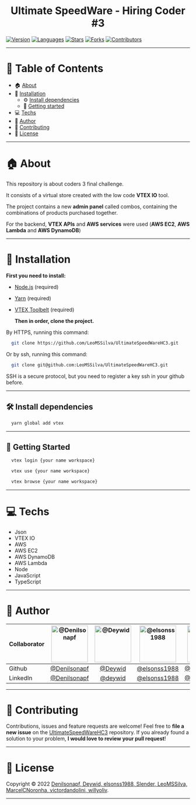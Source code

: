 <h1 align="center">Ultimate SpeedWare - Hiring Coder #3</h1>

[![Version](https://img.shields.io/badge/version-1.0.0-blue.svg?cacheSeconds=2592000)](https://github.com/LeoMSSilva)
[![Languages](https://img.shields.io/github/languages/count/LeoMSSilva/UltimateSpeedWareHC3?color=blue&style=flat-square)](#)
[![Stars](https://img.shields.io/github/stars/LeoMSSilva/UltimateSpeedWareHC3?color=blue&style=flat-square)](https://github.com/LeoMSSilva/UltimateSpeedWareHC3/stargazers)
[![Forks](https://img.shields.io/github/forks/LeoMSSilva/UltimateSpeedWareHC3?color=blue&style=flat-square)](https://github.com/LeoMSSilva/UltimateSpeedWareHC3/network/members)
[![Contributors](https://img.shields.io/github/contributors/LeoMSSilva/UltimateSpeedWareHC3?color=blue&style=flat-square)](https://github.com/LeoMSSilva/UltimateSpeedWareHC3/graphs/contributors)

---

# :pushpin: Table of Contents

- :house: [About](#house-about)
- :dart: [Installation](#dart-installation)
  - :gear: [Install dependencies](#hammer_and_wrench-install-dependencies)
  - :rocket: [Getting started](#rocket-getting-started)
- :computer: [Techs](#computer-techs)
- :bust_in_silhouette: [Author](#bust_in_silhouette-author)
- :handshake: [Contributing](#handshake-contributing)
- :scroll: [License](#scroll-license)

---

# :house: About

This repository is about coders 3 final challenge.

It consists of a virtual store created with the low code **VTEX IO** tool. 

The project contains a new **admin panel** called combos, containing the combinations of products purchased together. 

For the backend, **VTEX APIs** and **AWS services** were used (**AWS EC2**, **AWS Lambda** and **AWS DynamoDB**)

---

# :dart: Installation

**First you need to install:**

- [Node.js](https://pt-br.nodejs.org) (required)
- [Yarn](https://yarnpkg.com) (required)
- [VTEX Toolbelt](https://vtex.io/docs/recipes/development/vtex-io-cli-install) (required)

  **Then in order, clone the project.**

By HTTPS, running this command:

```bash
  git clone https://github.com/LeoMSSilva/UltimateSpeedWareHC3.git
```

Or by ssh, running this command:

```bash
  git clone git@github.com:LeoMSSilva/UltimateSpeedWareHC3.git
```

SSH is a secure protocol, but you need to register a key ssh in your github before.

---

## :hammer_and_wrench: Install dependencies

```bash
  yarn global add vtex
```

---

## :rocket: Getting Started

```bash
  vtex login {your name workspace}
```

```bash
  vtex use {your name workspace}
```

```bash
  vtex browse {your name workspace}
```

---

# :computer: Techs

- Json
- VTEX IO
- AWS
- AWS EC2
- AWS DynamoDB
- AWS Lambda
- Node
- JavaScript
- TypeScript

---

# :bust_in_silhouette: Author

| Collaborator | <img src="https://github.com/Denilsonapf.png" alt="@Denilsonapf" width="100"/> | <img src="https://github.com/Deywid.png" alt="@Deywid" width="100"/> | <img src="https://github.com/elsonss1988.png" alt="@elsonss1988" width="100"/> | <img src="https://github.com/Slender4571.png" alt="@Slender" width="100"/> | <img src="https://github.com/LeoMSSilva.png" alt="@LeoMSSilva" width="100"/> | <img src="https://github.com/MarcelCNoronha.png" alt="@MarcelCNoronha" width="100"/> | <img src="https://github.com/victordandolini.png" alt="@victordandolini" width="100"/> | <img src="https://github.com/willyoliv.png" alt="@willyoliv" width="100"/> |
| :----------- | :----------------------------------------------------------------------------: | :------------------------------------------------------------------: | :----------------------------------------------------------------------------: | :--------------------------------------------------------------------: | :--------------------------------------------------------------------------: | :----------------------------------------------------------------------------------: | :------------------------------------------------------------------------------------: | :------------------------------------------------------------------------: |
| Github       |                 [@Denilsonapf](https://github.com/Denilsonapf)                 |                 [@Deywid](https://github.com/Deywid)                 |                 [@elsonss1988](https://github.com/elsonss1988)                 |                 [@Slender4571](https://github.com/Slender4571)                 |                 [@LeoMSSilva](https://github.com/LeoMSSilva)                 |                 [@MarcelCNoronha](https://github.com/MarcelCNoronha)                 |                 [@victordandolini](https://github.com/victordandolini)                 |                 [@willyoliv](https://github.com/willyoliv)                 |
| LinkedIn     |              [@Denilsonapf](https://www.linkedin.com/in/denilson-ferreira)               |            [@deywid](https://www.linkedin.com/in/deywid)             |            [@elsonss1988](https://www.linkedin.com/in/eng-elson)             |   [@Slender4571](https://www.linkedin.com/in/felipe-sousa-68096020a)   |              [@LeoMSSilva](https://linkedin.com/in/LeoMSSilva)               |    [@marcel-cardoso](https://linkedin.com/in/marcel-cardoso-de-noronha-75417858)     |            [@victordandolini](https://www.linkedin.com/in/victordandolini)             |           [@willy-oliv](https://www.linkedin.com/in/willy-oliv)            |

---

# :handshake: Contributing

Contributions, issues and feature requests are welcome! Feel free to **file a new issue** on the [UltimateSpeedWareHC3](https://github.com/LeoMSSilva/UltimateSpeedWareHC3/issues) repository. If you already found a solution to your problem, **I would love to review your pull request**!

---

# :scroll: License

Copyright :copyright: 2022 [Denilsonapf, Deywid, elsonss1988, Slender, LeoMSSilva, MarcelCNoronha, victordandolini, willyoliv](https://github.com/LeoMSSilva/UltimateSpeedWareHC3).
<br/>

---

